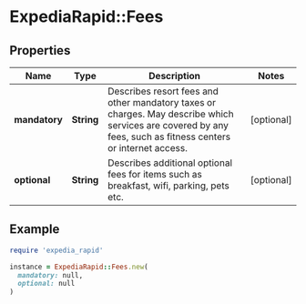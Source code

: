 # ExpediaRapid::Fees

## Properties

| Name | Type | Description | Notes |
| ---- | ---- | ----------- | ----- |
| **mandatory** | **String** | Describes resort fees and other mandatory taxes or charges. May describe which services are covered by any fees, such as fitness centers or internet access. | [optional] |
| **optional** | **String** | Describes additional optional fees for items such as breakfast, wifi, parking, pets etc. | [optional] |

## Example

```ruby
require 'expedia_rapid'

instance = ExpediaRapid::Fees.new(
  mandatory: null,
  optional: null
)
```

